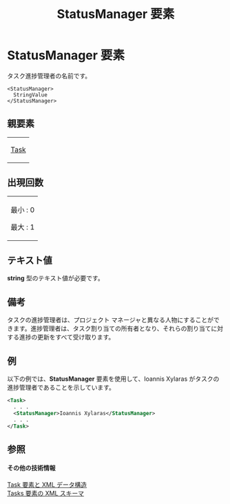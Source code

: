 ﻿---
title: StatusManager 要素
TOCTitle: StatusManager 要素
ms:assetid: a87e6390-ab36-4041-baa1-939bc6b448f7
ms:mtpsurl: https://msdn.microsoft.com/ja-jp/library/Bb968633(v=office.12)
ms:contentKeyID: 16744107
ms.date: 06/30/2008
mtps_version: v=office.12
dev_langs:
- xml
ms.translationtype: HT
---

# StatusManager 要素

タスク進捗管理者の名前です。

    <StatusManager>
      StringValue
    </StatusManager>

## 親要素

<table>
<colgroup>
<col style="width: 100%" />
</colgroup>
<tbody>
<tr class="odd">
<td><p><a href="task-element.md">Task</a></p></td>
</tr>
</tbody>
</table>


## 出現回数


<table>
<colgroup>
<col style="width: 100%" />
</colgroup>
<tbody>
<tr class="odd">
<td><p>最小 : 0</p>
<p>最大 : 1</p></td>
</tr>
</tbody>
</table>


## テキスト値

**string** 型のテキスト値が必要です。

## 備考

タスクの進捗管理者は、プロジェクト マネージャと異なる人物にすることができます。進捗管理者は、タスク割り当ての所有者となり、それらの割り当てに対する進捗の更新をすべて受け取ります。

## 例

以下の例では、**StatusManager** 要素を使用して、Ioannis Xylaras がタスクの進捗管理者であることを示しています。

``` xml
<Task>
  . . .
  <StatusManager>Ioannis Xylaras</StatusManager>
  . . .
</Task>
```

## 参照

#### その他の技術情報

[Task 要素と XML データ構造](task-elements-and-xml-structure.md)  
[Tasks 要素の XML スキーマ](xml-schema-for-the-tasks-element.md)

